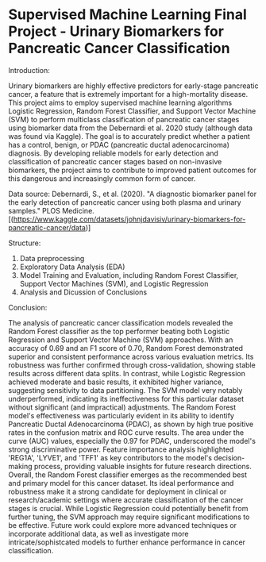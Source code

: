 # Supervised Machine Learning Final Project - Urinary Biomarkers for Pancreatic Cancer Classification

Introduction:

Urinary biomarkers are highly effective predictors for early-stage pancreatic cancer, a feature that is extremely important for a high-mortality disease. This project aims to employ supervised machine learning algorithms Logistic Regression, Random Forest Classifier, and Support Vector Machine (SVM) to perform multiclass classification of pancreatic cancer stages using biomarker data from the Debernardi et al. 2020 study (although data was found via Kaggle). The goal is to accurately predict whether a patient has a control, benign, or PDAC (pancreatic ductal adenocarcinoma) diagnosis. By developing reliable models for early detection and classification of pancreatic cancer stages based on non-invasive biomarkers, the project aims to contribute to improved patient outcomes for this dangerous and increasingly common form of cancer. 

Data source: 
Debernardi, S., et al. (2020). "A diagnostic biomarker panel for the early detection of pancreatic cancer using both plasma and urinary samples." PLOS Medicine. [(https://www.kaggle.com/datasets/johnjdavisiv/urinary-biomarkers-for-pancreatic-cancer/data)]

Structure:
1. Data preprocessing
2. Exploratory Data Analysis (EDA)
3. Model Training and Evaluation, including Random Forest Classifier, Support Vector Machines (SVM), and Logistic Regression
4. Analysis and Dicussion of Conclusions

Conclusion:

The analysis of pancreatic cancer classification models revealed the Random Forest classifier as the top performer beating both Logistic Regression and Support Vector Machine (SVM) approaches. With an accuracy of 0.69 and an F1 score of 0.70, Random Forest demonstrated superior and consistent performance across various evaluation metrics. Its robustness was further confirmed through cross-validation, showing stable results across different data splits. In contrast, while Logistic Regression achieved moderate and basic results, it exhibited higher variance, suggesting sensitivity to data partitioning. The SVM model very notably underperformed, indicating its ineffectiveness for this particular dataset without significant (and impractical) adjustments. The Random Forest model's effectiveness was particularly evident in its ability to identify Pancreatic Ductal Adenocarcinoma (PDAC), as shown by high true positive rates in the confusion matrix and ROC curve results. The area under the curve (AUC) values, especially the 0.97 for PDAC, underscored the model's strong discriminative power. Feature importance analysis highlighted 'REG1A', 'LYVE1', and 'TFF1' as key contributors to the model's decision-making process, providing valuable insights for future research directions. Overall, the Random Forest classifier emerges as the recommended best and primary model for this cancer dataset. Its ideal performance and robustness make it a strong candidate for deployment in clinical or research/academic settings where accurate classification of the cancer stages is crucial. While Logistic Regression could potentially benefit from further tuning, the SVM approach may require significant modifications to be effective. Future work could explore more advanced techniques or incorporate additional data, as well as investigate more intricate/sophistcated models to further enhance performance in cancer classification.

